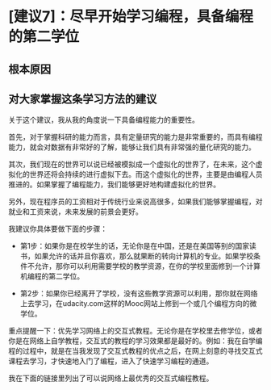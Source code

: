 # [建议7]：尽早开始学习编程，具备编程的第二学位

## 根本原因

## 对大家掌握这条学习方法的建议

关于这个建议，我从我的角度说一下具备编程能力的重要性。

首先，对于掌握科研的能力而言，具有定量研究的能力是非常重要的，而具有编程能力，就会对数据有非常好的了解，能够让我们具有非常强的量化研究的能力。

其次，我们现在的世界可以说已经被模拟成一个虚拟化的世界了，在未来，这个虚拟化的世界还将会持续的进行虚拟下去。而这个虚拟化的世界，主要是由编程人员推进的。如果掌握了编程能力，我们能够更好地构建虚拟化的世界。

另外，现在程序员的工资相对于传统行业来说高很多，如果我们能够掌握编程，对就业和工资来说，未来发展的前景会更好。

我建议你具体要做下面的步骤：

- 第1步：如果你是在校学生的话，无论你是在中国，还是在美国等别的国家读书，如果允许的话并且你喜欢，那么就果断的转向计算机的专业。如果学校条件不允许，那你可以利用需要学校的教学资源，在你的学校里面修到一个计算机编程的第二学位。

- 第2步：如果你已经离开了学校，没有这些教学资源可以利用，那你就在网络上去学习，在udacity.com这样的Mooc网站上修到一个或几个编程方向的微学位。

重点提醒一下：优先学习网络上的交互式教程。无论你是在学校里去修学位，或者你是在网络上自学教程，交互式的教程的学习效果都是最好的。例如：我在自学编程的过程中，就是在当我发现了交互式教程的优点之后，在网上刻意的寻找交互式课程去学习，才快速地入门了编程，进入了快速学习编程的通道。

我在下面的链接里列出了可以说网络上最优秀的交互式编程教程。